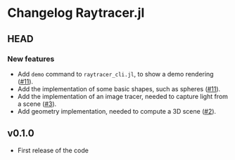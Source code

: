 # Changelog Raytracer.jl

## HEAD

### New features

- Add `demo` command to `raytracer_cli.jl`, to show a demo rendering ([#11](https://github.com/Paolo97Gll/Raytracer.jl/pull/11)).
- Add the implementation of some basic shapes, such as spheres ([#11](https://github.com/Paolo97Gll/Raytracer.jl/pull/11)).
- Add the implementation of an image tracer, needed to capture light from a scene ([#3](https://github.com/Paolo97Gll/Raytracer.jl/pull/3)).
- Add geometry implementation, needed to compute a 3D scene ([#2](https://github.com/Paolo97Gll/Raytracer.jl/pull/2)).

## v0.1.0

- First release of the code
